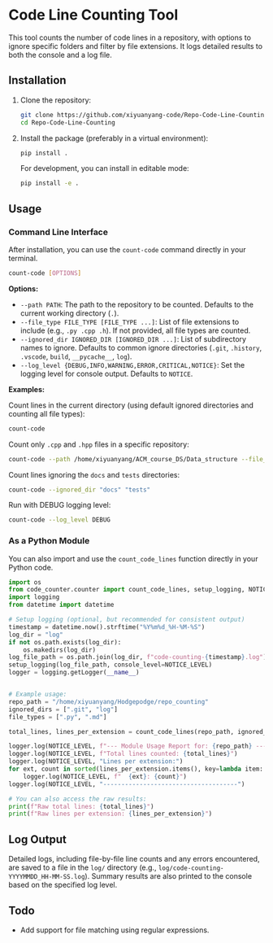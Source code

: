 # Code Line Counting Tool

This tool counts the number of code lines in a repository, with options to ignore specific folders and filter by file extensions. It logs detailed results to both the console and a log file.

## Installation

1.  Clone the repository:
    ```bash
    git clone https://github.com/xiyuanyang-code/Repo-Code-Line-Counting.git
    cd Repo-Code-Line-Counting
    ```
2.  Install the package (preferably in a virtual environment):
    ```bash
    pip install .
    ```
    For development, you can install in editable mode:
    ```bash
    pip install -e .
    ```

## Usage

### Command Line Interface

After installation, you can use the `count-code` command directly in your terminal.

```bash
count-code [OPTIONS]
```

**Options:**

*   `--path PATH`: The path to the repository to be counted. Defaults to the current working directory (`.`).
*   `--file_type FILE_TYPE [FILE_TYPE ...]`: List of file extensions to include (e.g., `.py .cpp .h`). If not provided, all file types are counted.
*   `--ignored_dir IGNORED_DIR [IGNORED_DIR ...]`: List of subdirectory names to ignore. Defaults to common ignore directories (`.git`, `.history`, `.vscode`, `build`, `__pycache__`, `log`).
*   `--log_level {DEBUG,INFO,WARNING,ERROR,CRITICAL,NOTICE}`: Set the logging level for console output. Defaults to `NOTICE`.

**Examples:**

Count lines in the current directory (using default ignored directories and counting all file types):

```bash
count-code
```

Count only `.cpp` and `.hpp` files in a specific repository:

```bash
count-code --path /home/xiyuanyang/ACM_course_DS/Data_structure --file_type ".cpp" ".hpp"
```

Count lines ignoring the `docs` and `tests` directories:

```bash
count-code --ignored_dir "docs" "tests"
```

Run with DEBUG logging level:

```bash
count-code --log_level DEBUG
```

### As a Python Module

You can also import and use the `count_code_lines` function directly in your Python code.

```python
import os
from code_counter.counter import count_code_lines, setup_logging, NOTICE_LEVEL
import logging
from datetime import datetime

# Setup logging (optional, but recommended for consistent output)
timestamp = datetime.now().strftime("%Y%m%d_%H-%M-%S")
log_dir = "log"
if not os.path.exists(log_dir):
    os.makedirs(log_dir)
log_file_path = os.path.join(log_dir, f"code-counting-{timestamp}.log")
setup_logging(log_file_path, console_level=NOTICE_LEVEL)
logger = logging.getLogger(__name__)


# Example usage:
repo_path = "/home/xiyuanyang/Hodgepodge/repo_counting"
ignored_dirs = [".git", "log"]
file_types = [".py", ".md"]

total_lines, lines_per_extension = count_code_lines(repo_path, ignored_dirs, file_types)

logger.log(NOTICE_LEVEL, f"--- Module Usage Report for: {repo_path} ---")
logger.log(NOTICE_LEVEL, f"Total lines counted: {total_lines}")
logger.log(NOTICE_LEVEL, "Lines per extension:")
for ext, count in sorted(lines_per_extension.items(), key=lambda item: item[1], reverse=True):
    logger.log(NOTICE_LEVEL, f"  {ext}: {count}")
logger.log(NOTICE_LEVEL, "-------------------------------------")

# You can also access the raw results:
print(f"Raw total lines: {total_lines}")
print(f"Raw lines per extension: {lines_per_extension}")
```

## Log Output

Detailed logs, including file-by-file line counts and any errors encountered, are saved to a file in the `log/` directory (e.g., `log/code-counting-YYYYMMDD_HH-MM-SS.log`). Summary results are also printed to the console based on the specified log level.

## Todo

*   Add support for file matching using regular expressions.
